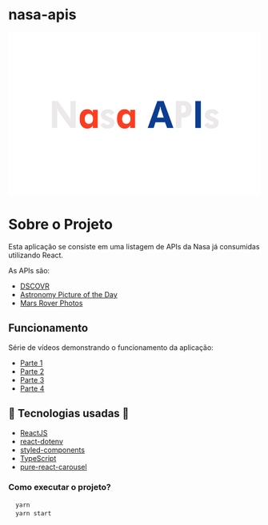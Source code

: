 # nasa-apis

<div align="center">
  <img src=".github/nasa-apis-logo.png" height="325" alt="Logo" />
</div>

# Sobre o Projeto

Esta aplicação se consiste em uma listagem de APIs da Nasa já consumidas utilizando React.

As APIs são:

- [DSCOVR](https://epic.gsfc.nasa.gov/about/api)
- [Astronomy Picture of the Day](https://github.com/nasa/apod-api)
- [Mars Rover Photos](https://api.nasa.gov/mars-photos/api/v1/rovers/curiosity/photos?sol=1000&api_key=DEMO_KEY)

## Funcionamento

Série de vídeos demonstrando o funcionamento da aplicação:

- [Parte 1](https://www.youtube.com/watch?v=iMiQhMhATUw&t=4s)
- [Parte 2](https://www.youtube.com/watch?v=9LFeoPtH0as&t=12s)
- [Parte 3](https://www.youtube.com/watch?v=KyLKs83Qw-c)
- [Parte 4](https://www.youtube.com/watch?v=8b1kvCtv6pA&t=186s)

## 🔨 Tecnologias usadas 🔨

- [ReactJS](https://reactjs.org/)
- [react-dotenv](https://www.npmjs.com/package/react-dotenv)
- [styled-components](https://styled-components.com)
- [TypeScript](https://www.typescriptlang.org/)
- [pure-react-carousel](https://www.npmjs.com/package/pure-react-carousel)

### Como executar o projeto?

```sh
  yarn
  yarn start
```
